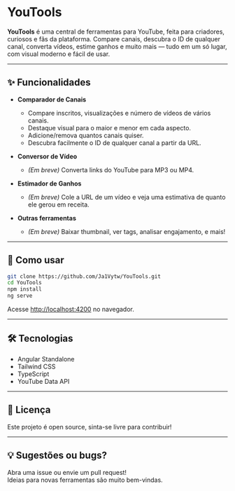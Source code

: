 # YouTools

**YouTools** é uma central de ferramentas para YouTube, feita para criadores, curiosos e fãs da plataforma. Compare canais, descubra o ID de qualquer canal, converta vídeos, estime ganhos e muito mais — tudo em um só lugar, com visual moderno e fácil de usar.

---

## ✨ Funcionalidades

- **Comparador de Canais**
  - Compare inscritos, visualizações e número de vídeos de vários canais.
  - Destaque visual para o maior e menor em cada aspecto.
  - Adicione/remova quantos canais quiser.
  - Descubra facilmente o ID de qualquer canal a partir da URL.

- **Conversor de Vídeo**
  - _(Em breve)_ Converta links do YouTube para MP3 ou MP4.

- **Estimador de Ganhos**
  - _(Em breve)_ Cole a URL de um vídeo e veja uma estimativa de quanto ele gerou em receita.

- **Outras ferramentas**
  - _(Em breve)_ Baixar thumbnail, ver tags, analisar engajamento, e mais!

---

## 🚀 Como usar

```sh
git clone https://github.com/Ja1Vytw/YouTools.git
cd YouTools
npm install
ng serve
```

Acesse [http://localhost:4200](http://localhost:4200) no navegador.

---

## 🛠️ Tecnologias

- Angular Standalone
- Tailwind CSS
- TypeScript
- YouTube Data API

---

## 📄 Licença

Este projeto é open source, sinta-se livre para contribuir!

---

## 💡 Sugestões ou bugs?

Abra uma issue ou envie um pull request!  
Ideias para novas ferramentas são muito bem-vindas.

